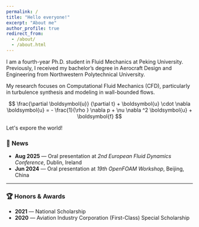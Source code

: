 ```yaml
---
permalink: /
title: "Hello everyone!"
excerpt: "About me"
author_profile: true
redirect_from: 
  - /about/
  - /about.html
---
```


I am a fourth-year Ph.D. student in Fluid Mechanics at Peking University.
Previously, I received my bachelor’s degree in Aerocraft Design and Engineering from Northwestern Polytechnical University.

My research focuses on Computational Fluid Mechanics (CFD), particularly in turbulence synthesis and modeling in wall-bounded flows.

$$
\frac{\partial \boldsymbol{u}}
  {\partial t}  + 
  \boldsymbol{u} \cdot   \nabla \boldsymbol{u} = - \frac{1}{\rho } \nabla  p + \nu \nabla ^2 \boldsymbol{u} + \boldsymbol{f}
$$

Let's expore the world!

### 📰 **News**

- **Aug 2025** — Oral presentation at *2nd European Fluid Dynamics Conference*, Dublin, Ireland  
- **Jun 2024** — Oral presentation at *19th OpenFOAM Workshop*, Beijing, China  

---

### 🏆 **Honors & Awards**

- **2021** — National Scholarship
- **2020** — Aviation Industry Corporation (First-Class) Special Scholarship

<p id="localtime" style="font-size:0.9em; color:gray;"></p>

<script>
function updateTime() {
  const now = new Date();
  // 以北京时间（UTC+8）为例
  const options = {
    timeZone: 'Asia/Shanghai',
    hour12: false,
    weekday: 'short',
    year: 'numeric',
    month: 'short',
    day: 'numeric',
    hour: '2-digit',
    minute: '2-digit',
    second: '2-digit'
  };
  const timeString = now.toLocaleString('en-US', options);
  document.getElementById('localtime').textContent = '🕒 Local time: ' + timeString;
}
updateTime();
setInterval(updateTime, 1000);
</script>
